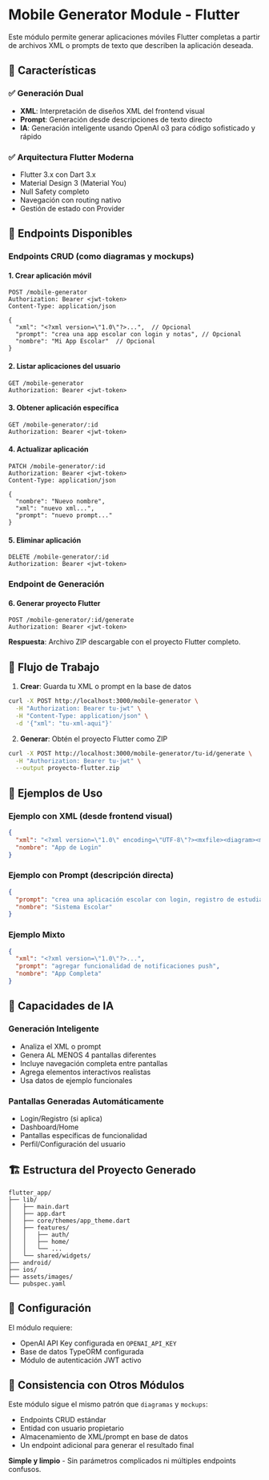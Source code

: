 # Mobile Generator Module - Flutter

Este módulo permite generar aplicaciones móviles Flutter completas a partir de archivos XML o prompts de texto que describen la aplicación deseada.

## 🚀 Características

### ✅ Generación Dual
- **XML**: Interpretación de diseños XML del frontend visual  
- **Prompt**: Generación desde descripciones de texto directo
- **IA**: Generación inteligente usando OpenAI o3 para código sofisticado y rápido

### ✅ Arquitectura Flutter Moderna
- Flutter 3.x con Dart 3.x
- Material Design 3 (Material You)
- Null Safety completo
- Navegación con routing nativo
- Gestión de estado con Provider

## 📱 Endpoints Disponibles

### Endpoints CRUD (como diagramas y mockups)

#### 1. Crear aplicación móvil
```http
POST /mobile-generator
Authorization: Bearer <jwt-token>
Content-Type: application/json

{
  "xml": "<?xml version=\"1.0\"?>...",  // Opcional
  "prompt": "crea una app escolar con login y notas", // Opcional
  "nombre": "Mi App Escolar"  // Opcional
}
```

#### 2. Listar aplicaciones del usuario
```http
GET /mobile-generator
Authorization: Bearer <jwt-token>
```

#### 3. Obtener aplicación específica
```http
GET /mobile-generator/:id
Authorization: Bearer <jwt-token>
```

#### 4. Actualizar aplicación
```http
PATCH /mobile-generator/:id
Authorization: Bearer <jwt-token>
Content-Type: application/json

{
  "nombre": "Nuevo nombre",
  "xml": "nuevo xml...",
  "prompt": "nuevo prompt..."
}
```

#### 5. Eliminar aplicación
```http
DELETE /mobile-generator/:id
Authorization: Bearer <jwt-token>
```

### Endpoint de Generación

#### 6. Generar proyecto Flutter
```http
POST /mobile-generator/:id/generate
Authorization: Bearer <jwt-token>
```

**Respuesta**: Archivo ZIP descargable con el proyecto Flutter completo.

## 🔄 Flujo de Trabajo

1. **Crear**: Guarda tu XML o prompt en la base de datos
```bash
curl -X POST http://localhost:3000/mobile-generator \
  -H "Authorization: Bearer tu-jwt" \
  -H "Content-Type: application/json" \
  -d '{"xml": "tu-xml-aqui"}'
```

2. **Generar**: Obtén el proyecto Flutter como ZIP
```bash
curl -X POST http://localhost:3000/mobile-generator/tu-id/generate \
  -H "Authorization: Bearer tu-jwt" \
  --output proyecto-flutter.zip
```

## 📝 Ejemplos de Uso

### Ejemplo con XML (desde frontend visual)
```json
{
  "xml": "<?xml version=\"1.0\" encoding=\"UTF-8\"?><mxfile><diagram><mxCell value=\"Login Screen\"/></diagram></mxfile>",
  "nombre": "App de Login"
}
```

### Ejemplo con Prompt (descripción directa)
```json
{
  "prompt": "crea una aplicación escolar con login, registro de estudiantes, vista de notas y panel administrativo",
  "nombre": "Sistema Escolar"
}
```

### Ejemplo Mixto
```json
{
  "xml": "<?xml version=\"1.0\"?>...",
  "prompt": "agregar funcionalidad de notificaciones push",
  "nombre": "App Completa"
}
```

## 🧠 Capacidades de IA

### Generación Inteligente
- Analiza el XML o prompt
- Genera AL MENOS 4 pantallas diferentes
- Incluye navegación completa entre pantallas
- Agrega elementos interactivos realistas
- Usa datos de ejemplo funcionales

### Pantallas Generadas Automáticamente
- Login/Registro (si aplica)
- Dashboard/Home
- Pantallas específicas de funcionalidad
- Perfil/Configuración del usuario

## 🏗️ Estructura del Proyecto Generado

```
flutter_app/
├── lib/
│   ├── main.dart
│   ├── app.dart
│   ├── core/themes/app_theme.dart
│   ├── features/
│   │   ├── auth/
│   │   ├── home/
│   │   └── ...
│   └── shared/widgets/
├── android/
├── ios/
├── assets/images/
└── pubspec.yaml
```

## 🔧 Configuración

El módulo requiere:
- OpenAI API Key configurada en `OPENAI_API_KEY`
- Base de datos TypeORM configurada
- Módulo de autenticación JWT activo

## 🎯 Consistencia con Otros Módulos

Este módulo sigue el mismo patrón que `diagramas` y `mockups`:
- Endpoints CRUD estándar
- Entidad con usuario propietario  
- Almacenamiento de XML/prompt en base de datos
- Un endpoint adicional para generar el resultado final

**Simple y limpio** - Sin parámetros complicados ni múltiples endpoints confusos. 